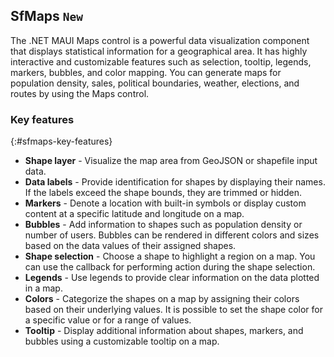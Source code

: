## SfMaps `New`

The .NET MAUI Maps control is a powerful data visualization component that displays statistical information for a geographical area. It has highly interactive and customizable features such as selection, tooltip, legends, markers, bubbles, and color mapping. You can generate maps for population density, sales, political boundaries, weather, elections, and routes by using the Maps control.

### Key features
{:#sfmaps-key-features}

* **Shape layer** - Visualize the map area from GeoJSON or shapefile input data.
* **Data labels** - Provide identification for shapes by displaying their names. If the labels exceed the shape bounds, they are trimmed or hidden.
* **Markers** - Denote a location with built-in symbols or display custom content at a specific latitude and longitude on a map.
* **Bubbles** - Add information to shapes such as population density or number of users. Bubbles can be rendered in different colors and sizes based on the data values of their assigned shapes.
* **Shape selection** - Choose a shape to highlight a region on a map. You can use the callback for performing action during the shape selection.
* **Legends** - Use legends to provide clear information on the data plotted in a map.
* **Colors** - Categorize the shapes on a map by assigning their colors based on their underlying values. It is possible to set the shape color for a specific value or for a range of values.
* **Tooltip** - Display additional information about shapes, markers, and bubbles using a customizable tooltip on a map.